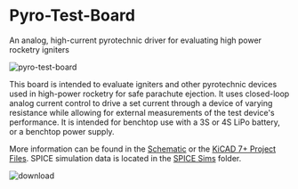 # Pyro-Test-Board
An analog, high-current pyrotechnic driver for evaluating high power rocketry igniters

![pyro-test-board](https://github.com/Skyhawkson/Pyro-Test-Board/assets/32376505/53334c02-d8b3-4900-969b-db73062f11cb)

This board is intended to evaluate igniters and other pyrotechnic devices used in high-power rocketry for safe parachute ejection. It uses closed-loop analog current control to drive a set current through a device of varying resistance while allowing for external measurements of the test device's performance. It is intended for benchtop use with a 3S or 4S LiPo battery, or a benchtop power supply. 

More information can be found in the [Schematic](https://github.com/Skyhawkson/Pyro-Test-Board/blob/main/Pyro%20Tester%20Rev1.0.0/Pyro%20Test%20Board.pdf) or the [KiCAD 7+ Project Files](https://github.com/Skyhawkson/Pyro-Test-Board/tree/main/Pyro%20Tester%20Rev1.0.0/Pyro%20Test%20Board%20Rev1.0.0).
SPICE simulation data is located in the [SPICE Sims](https://github.com/Skyhawkson/Pyro-Test-Board/tree/main/Pyro%20Tester%20Rev1.0.0/SPICE%20Sims) folder.

![download](https://github.com/Skyhawkson/Pyro-Test-Board/assets/32376505/1783a858-066b-4051-86d5-7e9d5bc030b5)

